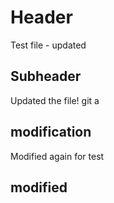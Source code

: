 # Header
Test file - updated

## Subheader
Updated the file!
git a

## modification
Modified again for test

## modified
